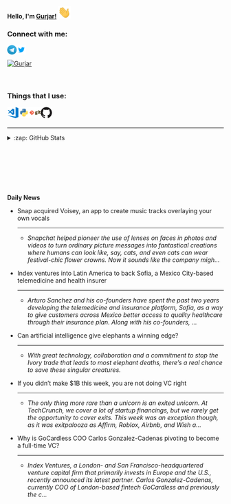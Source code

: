 #### Hello, I'm [Gurjar!](https://GurjarKing.github.io) <img src="https://raw.githubusercontent.com/ABSphreak/ABSphreak/master/gifs/Hi.gif" width="30px"></h2>


### Connect with me:

[<img align="left" alt="Gurjar | Telegram" width="22px" src="https://raw.githubusercontent.com/github/explore/80688e429a7d4ef2fca1e82350fe8e3517d3494d/topics/telegram/telegram.png" />][Telegram]
[<img align="left" alt="Gurjar | Twitter" width="22px" src="https://raw.githubusercontent.com/github/explore/80688e429a7d4ef2fca1e82350fe8e3517d3494d/topics/twitter/twitter.png" />][Twitter]
<br >
<br >
<a href="https://github.com/GurjarKing"><img src="https://komarev.com/ghpvc/?username=GurjarKing" alt="Gurjar" /></a> <br />
<br />
<br />
<!-- <br >

![](https://visitor-badge.glitch.me/badge?page_id=GurjarKing)

<br /> -->

### Things that I use:

[<img align="left" alt="Visual Studio Code" width="26px" src="https://raw.githubusercontent.com/github/explore/80688e429a7d4ef2fca1e82350fe8e3517d3494d/topics/visual-studio-code/visual-studio-code.png" />][VSCode]
[<img align="left" alt="Python" width="26px" src="https://raw.githubusercontent.com/github/explore/80688e429a7d4ef2fca1e82350fe8e3517d3494d/topics/python/python.png" />][Python]
[<img align="left" alt="Git" width="26px" src="https://raw.githubusercontent.com/github/explore/80688e429a7d4ef2fca1e82350fe8e3517d3494d/topics/git/git.png" />][Git]
[<img align="left" alt="GitHub" width="26px" src="https://raw.githubusercontent.com/github/explore/78df643247d429f6cc873026c0622819ad797942/topics/github/github.png" />][Github]

<br />
<br />

---
<details>
  <summary>:zap: GitHub Stats</summary>

<img align="left" alt="Gurjar's Github Stats" src="https://github-readme-stats.vercel.app/api?username=GurjarKing&show_icons=true&hide_border=true&count_private=true&include_all_commit=true&theme=algolia" />

</details>

<!-- ### 🔔 My latest tweet
<a href="https://twitter.com/Gurjar_King43" target="_blank">
	<img src="https://github.com/GurjarKing/GurjarKing/raw/master/tweet.png" width="70%" align="center" alt="Click to view on Twitter" title="My latest tweet, as an image"/>
</a> -->
<br>

<pre>

</pre>

<!-- **Quote of the hour:**

{qoth}

~ {qoth_author}
<pre>

</pre> -->
<br>
<pre>


</pre>
<strong>Daily News</strong>
  
  - Snap acquired Voisey, an app to create music tracks overlaying your own vocals
     <hr/>
     
      - *Snapchat helped pioneer the use of lenses on faces in photos and videos to turn ordinary picture messages into fantastical creations where humans can look like, say, cats, and even cats can wear festival-chic flower crowns. Now it sounds like the company migh…*
     
  - Index ventures into Latin America to back Sofia, a Mexico City-based telemedicine and health insurer
      <hr/>
      
      - *Arturo Sanchez and his co-founders have spent the past two years developing the telemedicine and insurance platform, Sofia, as a way to give customers across Mexico better access to quality healthcare through their insurance plan. Along with his co-founders, …*
      
  - Can artificial intelligence give elephants a winning edge?
      <hr/>
      
      - *With great technology, collaboration and a commitment to stop the Ivory trade that leads to most elephant deaths, there’s a real chance to save these singular creatures.*
      
  - If you didn’t make $1B this week, you are not doing VC right
      <hr/>
      
      - *The only thing more rare than a unicorn is an exited unicorn. At TechCrunch, we cover a lot of startup financings, but we rarely get the opportunity to cover exits. This week was an exception though, as it was exitpalooza as Affirm, Roblox, Airbnb, and Wish a…*
       
  - Why is GoCardless COO Carlos Gonzalez-Cadenas pivoting to become a full-time VC?
      <hr/>
       
       - *Index Ventures, a London- and San Francisco-headquartered venture capital firm that primarily invests in Europe and the U.S., recently announced its latest partner. Carlos Gonzalez-Cadenas, currently COO of London-based fintech GoCardless and previously the c…*
      

<br />

[VSCode]: https://code.visualstudio.com/
[Python]: https://www.python.org/
[Git]: https://git-scm.com/
[Github]: https://github.com/
[Telegram]: https://t.me/Gurjar_King/
[Twitter]: https://twitter.com/Gurjar_King43/
